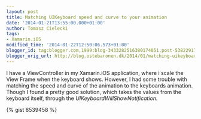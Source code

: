 ```yaml
---
layout: post
title: Matching UIKeyboard speed and curve to your animation
date: '2014-01-21T13:55:00.000+01:00'
author: Tomasz Cielecki
tags:
- Xamarin.iOS
modified_time: '2014-01-22T12:50:06.573+01:00'
blogger_id: tag:blogger.com,1999:blog-3433282516380174051.post-5382291753974613584
blogger_orig_url: http://blog.ostebaronen.dk/2014/01/matching-uikeyboard-speed-and-curve-to.html
---
```


I have a ViewController in my Xamarin.iOS application, where i scale the View Frame when the keyboard shows.
However, I had some trouble with matching the speed and curve of the animation to the keyboards animation.
Though I found a pretty good solution, which takes the values from the keyboard itself, through the *UIKeyboardWillShowNotification.*

{% gist 8539458 %}

